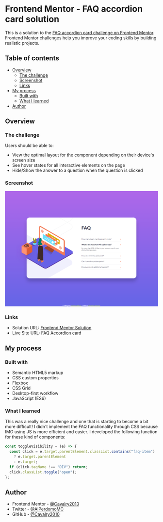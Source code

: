 # Frontend Mentor - FAQ accordion card solution

This is a solution to the [FAQ accordion card challenge on Frontend Mentor](https://www.frontendmentor.io/challenges/faq-accordion-card-XlyjD0Oam). Frontend Mentor challenges help you improve your coding skills by building realistic projects.

## Table of contents

- [Overview](#overview)
  - [The challenge](#the-challenge)
  - [Screenshot](#screenshot)
  - [Links](#links)
- [My process](#my-process)
  - [Built with](#built-with)
  - [What I learned](#what-i-learned)
- [Author](#author)

## Overview

### The challenge

Users should be able to:

- View the optimal layout for the component depending on their device's screen size
- See hover states for all interactive elements on the page
- Hide/Show the answer to a question when the question is clicked

### Screenshot

![Desktop Preview](./images/screenshot.png)

### Links

- Solution URL: [Frontend Mentor Solution](https://your-solution-url.com)
- Live Site URL: [FAQ Accordion card](https://faq-accordion-alejandro.netlify.com)

## My process

### Built with

- Semantic HTML5 markup
- CSS custom properties
- Flexbox
- CSS Grid
- Desktop-first workflow
- JavaScript (ES6)

### What I learned

This was a really nice challenge and one that is starting to become a bit more difficult! I didn't implement the FAQ functionality through CSS because IMO using JS is more efficient and easier. I developed the following function for these kind of components:

```js
const toggleVisibility = (e) => {
  const click = e.target.parentElement.classList.contains("faq-item")
    ? e.target.parentElement
    : e.target;
  if (click.tagName !== "DIV") return;
  click.classList.toggle("open");
};
```

## Author

- Frontend Mentor - [@Cavalry2010](https://www.frontendmentor.io/profile/Cavalry2010)
- Twitter - [@AlPerdomoMC](https://www.twitter.com/AlPerdomoMC)
- GitHub - [@Cavalry2010](https://www.github.com/Cavalry2010)
